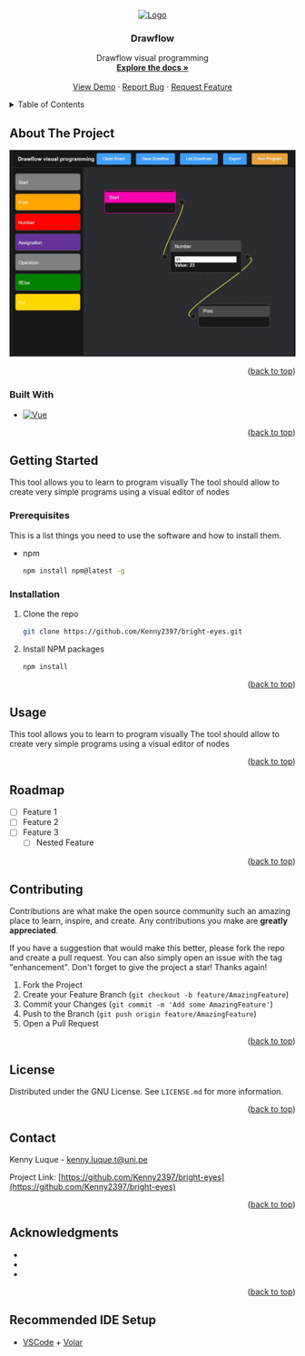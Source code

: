 <div id="top"></div>

<!-- [![Contributors][contributors-shield]][contributors-url]
[![Forks][forks-shield]][forks-url]
[![Stargazers][stars-shield]][stars-url]
[![Issues][issues-shield]][issues-url]
[![MIT License][license-shield]][license-url] -->
<!-- [![LinkedIn][linkedin-shield]][linkedin-url] -->



<!-- PROJECT LOGO -->
<br />
<div align="center">
  <a href="https://github.com/Kenny2397/bright-eyes">
    <img src="images/logo.png" alt="Logo" width="80" height="80">
  </a>

<h3 align="center">Drawflow</h3>

  <p align="center">
    Drawflow visual programming
    <br />
    <a href="https://github.com/Kenny2397/bright-eyes"><strong>Explore the docs »</strong></a>
    <br />
    <br />
    <a href="https://github.com/Kenny2397/bright-eyes">View Demo</a>
    ·
    <a href="https://github.com/Kenny2397/bright-eyes/issues">Report Bug</a>
    ·
    <a href="https://github.com/Kenny2397/bright-eyes/issues">Request Feature</a>
  </p>
</div>



<!-- TABLE OF CONTENTS -->
<details>
  <summary>Table of Contents</summary>
  <ol>
    <li>
      <a href="#about-the-project">About The Project</a>
      <ul>
        <li><a href="#built-with">Built With</a></li>
      </ul>
    </li>
    <li>
      <a href="#getting-started">Getting Started</a>
      <ul>
        <li><a href="#prerequisites">Prerequisites</a></li>
        <li><a href="#installation">Installation</a></li>
      </ul>
    </li>
    <li><a href="#usage">Usage</a></li>
    <li><a href="#roadmap">Roadmap</a></li>
    <li><a href="#contributing">Contributing</a></li>
    <li><a href="#license">License</a></li>
    <li><a href="#contact">Contact</a></li>
    <li><a href="#acknowledgments">Acknowledgments</a></li>
  </ol>
</details>



<!-- ABOUT THE PROJECT -->
## About The Project

<!-- [![Product Name Screen Shot][product-screenshot]](public/) -->
![Product](public/img/drawflow.jpg)


<p align="right">(<a href="#top">back to top</a>)</p>



### Built With

* [![Vue][Vue.js]][Vue-url]
<p align="right">(<a href="#top">back to top</a>)</p>



<!-- GETTING STARTED -->
## Getting Started
This tool allows you to learn to program visually
The tool should allow to create very simple programs using a visual editor
of nodes

### Prerequisites

This is a list things you need to use the software and how to install them.
* npm
  ```sh
  npm install npm@latest -g
  ```
### Installation

1. Clone the repo
   ```sh
   git clone https://github.com/Kenny2397/bright-eyes.git
   ```
2. Install NPM packages
   ```sh
   npm install
   ```


<p align="right">(<a href="#top">back to top</a>)</p>



<!-- USAGE EXAMPLES -->
## Usage

This tool allows you to learn to program visually
The tool should allow to create very simple programs using a visual editor
of nodes

<!-- _For more examples, please refer to the [Documentation](https://example.com)_ -->

<p align="right">(<a href="#top">back to top</a>)</p>


<!-- ROADMAP -->
## Roadmap

- [ ] Feature 1
- [ ] Feature 2
- [ ] Feature 3
    - [ ] Nested Feature

<!-- See the [open issues](https://github.com/Kenny2397/bright-eyes/issues) for a full list of proposed features (and known issues). -->

<p align="right">(<a href="#top">back to top</a>)</p>



<!-- CONTRIBUTING -->
## Contributing

Contributions are what make the open source community such an amazing place to learn, inspire, and create. Any contributions you make are **greatly appreciated**.

If you have a suggestion that would make this better, please fork the repo and create a pull request. You can also simply open an issue with the tag "enhancement".
Don't forget to give the project a star! Thanks again!

1. Fork the Project
2. Create your Feature Branch (`git checkout -b feature/AmazingFeature`)
3. Commit your Changes (`git commit -m 'Add some AmazingFeature'`)
4. Push to the Branch (`git push origin feature/AmazingFeature`)
5. Open a Pull Request

<p align="right">(<a href="#top">back to top</a>)</p>



<!-- LICENSE -->
## License

Distributed under the GNU License. See `LICENSE.md` for more information.

<p align="right">(<a href="#top">back to top</a>)</p>



<!-- CONTACT -->
## Contact

Kenny Luque - kenny.luque.t@uni.pe

Project Link: [https://github.com/Kenny2397/bright-eyes](https://github.com/Kenny2397/bright-eyes)

<p align="right">(<a href="#top">back to top</a>)</p>



<!-- ACKNOWLEDGMENTS -->
## Acknowledgments

* []()
* []()
* []()

<p align="right">(<a href="#top">back to top</a>)</p>



<!-- MARKDOWN LINKS & IMAGES -->
<!-- https://www.markdownguide.org/basic-syntax/#reference-style-links -->
[contributors-shield]: https://img.shields.io/github/contributors/Kenny2397/bright-eyes.svg?style=for-the-badge
[contributors-url]: https://github.com/Kenny2397/bright-eyes/graphs/contributors
[forks-shield]: https://img.shields.io/github/forks/Kenny2397/bright-eyes.svg?style=for-the-badge
[forks-url]: https://github.com/Kenny2397/bright-eyes/network/members
[stars-shield]: https://img.shields.io/github/stars/Kenny2397/bright-eyes.svg?style=for-the-badge
[stars-url]: https://github.com/Kenny2397/bright-eyes/stargazers
[issues-shield]: https://img.shields.io/github/issues/Kenny2397/bright-eyes.svg?style=for-the-badge
[issues-url]: https://github.com/Kenny2397/bright-eyes/issues
[license-shield]: https://img.shields.io/github/license/Kenny2397/bright-eyes.svg?style=for-the-badge
[license-url]: https://github.com/Kenny2397/bright-eyes/blob/master/LICENSE.txt
[linkedin-shield]: https://img.shields.io/badge/-LinkedIn-black.svg?style=for-the-badge&logo=linkedin&colorB=555
[linkedin-url]: https://linkedin.com/in/kennyluquet
[product-screenshot]: images/screenshot.png
[Next.js]: https://img.shields.io/badge/next.js-000000?style=for-the-badge&logo=nextdotjs&logoColor=white
[Next-url]: https://nextjs.org/
[React.js]: https://img.shields.io/badge/React-20232A?style=for-the-badge&logo=react&logoColor=61DAFB
[React-url]: https://reactjs.org/
[Vue.js]: https://img.shields.io/badge/Vue.js-35495E?style=for-the-badge&logo=vuedotjs&logoColor=4FC08D
[Vue-url]: https://vuejs.org/
[Angular.io]: https://img.shields.io/badge/Angular-DD0031?style=for-the-badge&logo=angular&logoColor=white
[Angular-url]: https://angular.io/
[Svelte.dev]: https://img.shields.io/badge/Svelte-4A4A55?style=for-the-badge&logo=svelte&logoColor=FF3E00
[Svelte-url]: https://svelte.dev/
[Laravel.com]: https://img.shields.io/badge/Laravel-FF2D20?style=for-the-badge&logo=laravel&logoColor=white
[Laravel-url]: https://laravel.com
[Bootstrap.com]: https://img.shields.io/badge/Bootstrap-563D7C?style=for-the-badge&logo=bootstrap&logoColor=white
[Bootstrap-url]: https://getbootstrap.com
[JQuery.com]: https://img.shields.io/badge/jQuery-0769AD?style=for-the-badge&logo=jquery&logoColor=white
[JQuery-url]: https://jquery.com 




## Recommended IDE Setup

- [VSCode](https://code.visualstudio.com/) + [Volar](https://marketplace.visualstudio.com/items?itemName=johnsoncodehk.volar)
